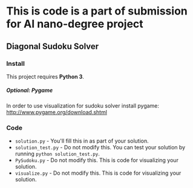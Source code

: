 # This is code is a part of submission for AI nano-degree project
## Diagonal Sudoku Solver

### Install

This project requires **Python 3**.

##### Optional: Pygame

In order to use visualization for sudoku solver install pygame: http://www.pygame.org/download.shtml 

### Code

* `solution.py` - You'll fill this in as part of your solution.
* `solution_test.py` - Do not modify this. You can test your solution by running `python solution_test.py`.
* `PySudoku.py` - Do not modify this. This is code for visualizing your solution.
* `visualize.py` - Do not modify this. This is code for visualizing your solution.